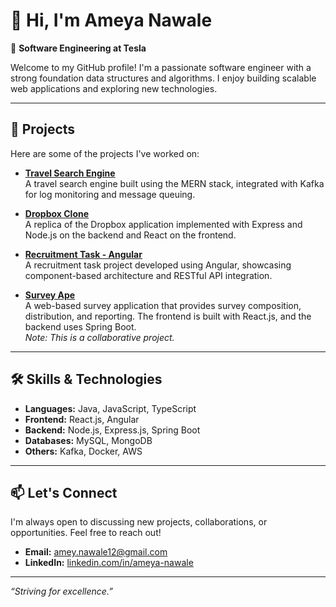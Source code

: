 # 👋 Hi, I'm Ameya Nawale

🎯 **Software Engineering at Tesla**

Welcome to my GitHub profile! I'm a passionate software engineer with a strong foundation data structures and algorithms. I enjoy building scalable web applications and exploring new technologies.

---

## 🚀 Projects

Here are some of the projects I've worked on:

- **[Travel Search Engine](https://github.com/ameynawale/travel-search-engine-mern-kafka)**  
  A travel search engine built using the MERN stack, integrated with Kafka for log monitoring and message queuing.

- **[Dropbox Clone](https://github.com/ameynawale/DropboxWithExpressAndReact)**  
  A replica of the Dropbox application implemented with Express and Node.js on the backend and React on the frontend.

- **[Recruitment Task - Angular](https://github.com/ameynawale/recruitment-task-angular)**  
  A recruitment task project developed using Angular, showcasing component-based architecture and RESTful API integration.

- **[Survey Ape](https://github.com/ManaliJain06/Survey-Ape)**  
  A web-based survey application that provides survey composition, distribution, and reporting. The frontend is built with React.js, and the backend uses Spring Boot.  
  *Note: This is a collaborative project.*

---

## 🛠️ Skills & Technologies

- **Languages:** Java, JavaScript, TypeScript
- **Frontend:** React.js, Angular
- **Backend:** Node.js, Express.js, Spring Boot
- **Databases:** MySQL, MongoDB
- **Others:** Kafka, Docker, AWS

---

## 📫 Let's Connect

I'm always open to discussing new projects, collaborations, or opportunities. Feel free to reach out!

- **Email:** [amey.nawale12@gmail.com](mailto:amey.nawale12@gmail.com)
- **LinkedIn:** [linkedin.com/in/ameya-nawale](https://www.linkedin.com/in/ameya-nawale)

---

*“Striving for excellence.”*
